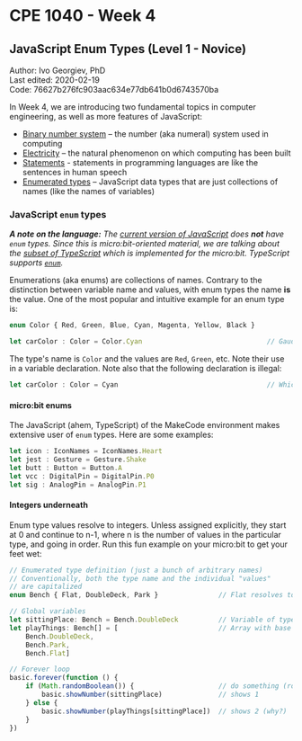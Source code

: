 # CPE 1040 - Week 4
## JavaScript Enum Types (Level 1 - Novice)

Author: Ivo Georgiev, PhD  
Last edited: 2020-02-19  
Code: 76627b276fc903aac634e77db641b0d6743570ba    


In Week 4, we are introducing two fundamental topics in computer engineering, as well as more features of JavaScript: 
- [Binary number system](https://docs.google.com/document/d/1e9QTeYUYFm5DyQIz6qbM0OUYKsh8nf36WEvbQq3O8uk/edit#) – the number (aka numeral) system used in computing 
- [Electricity](https://docs.google.com/document/d/1rHwjfT52t8e8BeC3xgw7rdLXgL3fGsUDZzf24rT2oK4/edit#) – the natural phenomenon on which computing has been built 
- [Statements](CPE-Week04-JavaScript-Statements.md) - statements in programming languages are like the sentences in human speech
- [Enumerated types](CPE-Week04-JavaScript-Enum-Types.md) – JavaScript data types that are just collections of names (like the names of variables) 

### JavaScript `enum` types

_**A note on the language:** The [current version of JavaScript](https://www.ecma-international.org/publications/standards/Ecma-262.htm) does **not** have `enum` types. Since this is micro:bit-oriented material, we are talking about the [subset of TypeScript](https://makecode.com/language) which is implemented for the micro:bit. TypeScript supports [`enum`](https://www.typescriptlang.org/docs/handbook/basic-types.html#enum)._

Enumerations (aka enums) are collections of names. Contrary to the distinction between variable name and values, with enum types the name **is** the value. One of the most popular and intuitive example for an enum type is:

```JavaScript
enum Color { Red, Green, Blue, Cyan, Magenta, Yellow, Black }

let carColor : Color = Color.Cyan                               // Gaudy! I bet it's a Cadillac :D
```
The type's name is `Color` and the values are `Red`, `Green`, etc. Note their use in a variable declaration. Note also that the following declaration is illegal:

```JavaScript
let carColor : Color = Cyan                                     // Which "Cyan" are we talking about???
```

#### micro:bit enums

The JavaScript (ahem, TypeScript) of the MakeCode environment makes extensive user of `enum` types. Here are some examples:
```JavaScript
let icon : IconNames = IconNames.Heart
let jest : Gesture = Gesture.Shake
let butt : Button = Button.A
let vcc : DigitalPin = DigitalPin.P0
let sig : AnalogPin = AnalogPin.P1
```

#### Integers underneath

Enum type values resolve to integers. Unless assigned explicitly, they start at 0 and continue to n-1, where n is the number of values in the particular type, and going in order. Run this fun example on your micro:bit to get your feet wet:

```JavaScript
// Enumerated type definition (just a bunch of arbitrary names)
// Conventionally, both the type name and the individual "values"
// are capitalized
enum Bench { Flat, DoubleDeck, Park }               // Flat resolves to 0, DoubleDeck to 1, and Park to 2

// Global variables
let sittingPlace: Bench = Bench.DoubleDeck          // Variable of type Bench (resolves to 1)
let playThings: Bench[] = [                         // Array with base type Bench (resolve to 1, 2, 0, in this order)
    Bench.DoubleDeck,
    Bench.Park,
    Bench.Flat]

// Forever loop
basic.forever(function () {
    if (Math.randomBoolean()) {                     // do something (roughly) half of the time, the rest the other thing
        basic.showNumber(sittingPlace)              // shows 1
    } else {
        basic.showNumber(playThings[sittingPlace])  // shows 2 (why?)
    }
})
```


